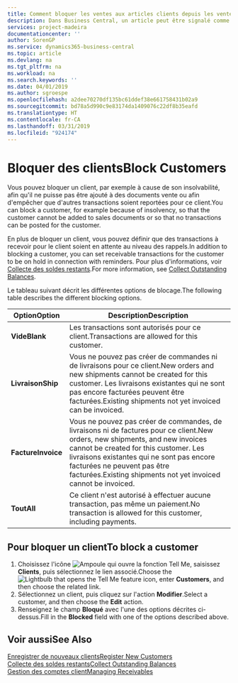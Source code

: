 ```yaml
---
title: Comment bloquer les ventes aux articles clients depuis les ventes ou les achats
description: Dans Business Central, un article peut être signalé comme bloqué pour la vente, bloqué pour l'achat ou bloqué dans tous les cas.
services: project-madeira
documentationcenter: ''
author: SorenGP
ms.service: dynamics365-business-central
ms.topic: article
ms.devlang: na
ms.tgt_pltfrm: na
ms.workload: na
ms.search.keywords: ''
ms.date: 04/01/2019
ms.author: sgroespe
ms.openlocfilehash: a2dee70270df135bc61ddef38e661758431b02a9
ms.sourcegitcommit: bd78a5d990c9e83174da1409076c22df8b35eafd
ms.translationtype: HT
ms.contentlocale: fr-CA
ms.lasthandoff: 03/31/2019
ms.locfileid: "924174"
---
```

# <a name="block-customers"></a><span data-ttu-id="b1fec-103">Bloquer des clients</span><span class="sxs-lookup"><span data-stu-id="b1fec-103">Block Customers</span></span>
<span data-ttu-id="b1fec-104">Vous pouvez bloquer un client, par exemple à cause de son insolvabilité, afin qu'il ne puisse pas être ajouté à des documents vente ou afin d'empêcher que d'autres transactions soient reportées pour ce client.</span><span class="sxs-lookup"><span data-stu-id="b1fec-104">You can block a customer, for example because of insolvency, so that the customer cannot be added to sales documents or so that no transactions can be posted for the customer.</span></span>

<span data-ttu-id="b1fec-105">En plus de bloquer un client, vous pouvez définir que des transactions à recevoir pour le client soient en attente au niveau des rappels.</span><span class="sxs-lookup"><span data-stu-id="b1fec-105">In addition to blocking a customer, you can set receivable transactions for the customer to be on hold in connection with reminders.</span></span> <span data-ttu-id="b1fec-106">Pour plus d'informations, voir [Collecte des soldes restants](receivables-collect-outstanding-balances.md).</span><span class="sxs-lookup"><span data-stu-id="b1fec-106">For more information, see [Collect Outstanding Balances](receivables-collect-outstanding-balances.md).</span></span>   

<span data-ttu-id="b1fec-107">Le tableau suivant décrit les différentes options de blocage.</span><span class="sxs-lookup"><span data-stu-id="b1fec-107">The following table describes the different blocking options.</span></span>  

|<span data-ttu-id="b1fec-108">Option</span><span class="sxs-lookup"><span data-stu-id="b1fec-108">Option</span></span>|<span data-ttu-id="b1fec-109">Description</span><span class="sxs-lookup"><span data-stu-id="b1fec-109">Description</span></span>|  
|--------------------|------------|  
|<span data-ttu-id="b1fec-110">**Vide**</span><span class="sxs-lookup"><span data-stu-id="b1fec-110">**Blank**</span></span>|<span data-ttu-id="b1fec-111">Les transactions sont autorisés pour ce client.</span><span class="sxs-lookup"><span data-stu-id="b1fec-111">Transactions are allowed for this customer.</span></span>|
|<span data-ttu-id="b1fec-112">**Livraison**</span><span class="sxs-lookup"><span data-stu-id="b1fec-112">**Ship**</span></span>|<span data-ttu-id="b1fec-113">Vous ne pouvez pas créer de commandes ni de livraisons pour ce client.</span><span class="sxs-lookup"><span data-stu-id="b1fec-113">New orders and new shipments cannot be created for this customer.</span></span> <span data-ttu-id="b1fec-114">Les livraisons existantes qui ne sont pas encore facturées peuvent être facturées.</span><span class="sxs-lookup"><span data-stu-id="b1fec-114">Existing shipments not yet invoiced can be invoiced.</span></span>|  
|<span data-ttu-id="b1fec-115">**Facture**</span><span class="sxs-lookup"><span data-stu-id="b1fec-115">**Invoice**</span></span>|<span data-ttu-id="b1fec-116">Vous ne pouvez pas créer de commandes, de livraisons ni de factures pour ce client.</span><span class="sxs-lookup"><span data-stu-id="b1fec-116">New orders, new shipments, and new invoices cannot be created for this customer.</span></span> <span data-ttu-id="b1fec-117">Les livraisons existantes qui ne sont pas encore facturées ne peuvent pas être facturées.</span><span class="sxs-lookup"><span data-stu-id="b1fec-117">Existing shipments not yet invoiced cannot be invoiced.</span></span>|  
|<span data-ttu-id="b1fec-118">**Tout**</span><span class="sxs-lookup"><span data-stu-id="b1fec-118">**All**</span></span>|<span data-ttu-id="b1fec-119">Ce client n'est autorisé à effectuer aucune transaction, pas même un paiement.</span><span class="sxs-lookup"><span data-stu-id="b1fec-119">No transaction is allowed for this customer, including payments.</span></span>|  

## <a name="to-block-a-customer"></a><span data-ttu-id="b1fec-120">Pour bloquer un client</span><span class="sxs-lookup"><span data-stu-id="b1fec-120">To block a customer</span></span>  
1. <span data-ttu-id="b1fec-121">Choisissez l'icône ![Ampoule qui ouvre la fonction Tell Me](media/ui-search/search_small.png "Dites-moi ce que vous voulez faire"), saisissez **Clients**, puis sélectionnez le lien associé.</span><span class="sxs-lookup"><span data-stu-id="b1fec-121">Choose the ![Lightbulb that opens the Tell Me feature](media/ui-search/search_small.png "Tell me what you want to do") icon, enter **Customers**, and then choose the related link.</span></span>
2. <span data-ttu-id="b1fec-122">Sélectionnez un client, puis cliquez sur l'action **Modifier**.</span><span class="sxs-lookup"><span data-stu-id="b1fec-122">Select a customer, and then choose the **Edit** action.</span></span>
3. <span data-ttu-id="b1fec-123">Renseignez le champ **Bloqué** avec l'une des options décrites ci-dessus.</span><span class="sxs-lookup"><span data-stu-id="b1fec-123">Fill in the **Blocked** field with one of the options described above.</span></span>

## <a name="see-also"></a><span data-ttu-id="b1fec-124">Voir aussi</span><span class="sxs-lookup"><span data-stu-id="b1fec-124">See Also</span></span>  
[<span data-ttu-id="b1fec-125">Enregistrer de nouveaux clients</span><span class="sxs-lookup"><span data-stu-id="b1fec-125">Register New Customers</span></span>](sales-how-register-new-customers.md)  
[<span data-ttu-id="b1fec-126">Collecte des soldes restants</span><span class="sxs-lookup"><span data-stu-id="b1fec-126">Collect Outstanding Balances</span></span>](receivables-collect-outstanding-balances.md)  
[<span data-ttu-id="b1fec-127">Gestion des comptes client</span><span class="sxs-lookup"><span data-stu-id="b1fec-127">Managing Receivables</span></span>](receivables-manage-receivables.md)  
